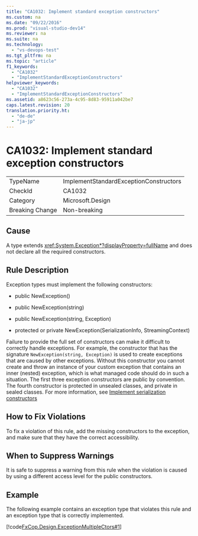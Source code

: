 ```yaml
---
title: "CA1032: Implement standard exception constructors"
ms.custom: na
ms.date: "09/22/2016"
ms.prod: "visual-studio-dev14"
ms.reviewer: na
ms.suite: na
ms.technology: 
  - "vs-devops-test"
ms.tgt_pltfrm: na
ms.topic: "article"
f1_keywords: 
  - "CA1032"
  - "ImplementStandardExceptionConstructors"
helpviewer_keywords: 
  - "CA1032"
  - "ImplementStandardExceptionConstructors"
ms.assetid: a8623c56-273a-4c95-8d83-95911a042be7
caps.latest.revision: 20
translation.priority.ht: 
  - "de-de"
  - "ja-jp"
---
```

# CA1032: Implement standard exception constructors
|||  
|-|-|  
|TypeName|ImplementStandardExceptionConstructors|  
|CheckId|CA1032|  
|Category|Microsoft.Design|  
|Breaking Change|Non-breaking|  
  
## Cause  
 A type extends <xref:System.Exception*?displayProperty=fullName> and does not declare all the required constructors.  
  
## Rule Description  
 Exception types must implement the following constructors:  
  
-   public NewException()  
  
-   public NewException(string)  
  
-   public NewException(string, Exception)  
  
-   protected or private NewException(SerializationInfo, StreamingContext)  
  
 Failure to provide the full set of constructors can make it difficult to correctly handle exceptions. For example, the constructor that has the signature `NewException(string, Exception)` is used to create exceptions that are caused by other exceptions. Without this constructor you cannot create and throw an instance of your custom exception that contains an inner (nested) exception, which is what managed code should do in such a situation. The first three exception constructors are public by convention. The fourth constructor is protected in unsealed classes, and private in sealed classes. For more information, see [Implement serialization constructors](../vs140/ca2229--implement-serialization-constructors.md)  
  
## How to Fix Violations  
 To fix a violation of this rule, add the missing constructors to the exception, and make sure that they have the correct accessibility.  
  
## When to Suppress Warnings  
 It is safe to suppress a warning from this rule when the violation is caused by using a different access level for the public constructors.  
  
## Example  
 The following example contains an exception type that violates this rule and an exception type that is correctly implemented.  
  
 [!code[FxCop.Design.ExceptionMultipleCtors#1](../vs140/codesnippet/CSharp/ca1032--implement-standard-exception-constructors_1.cs)]